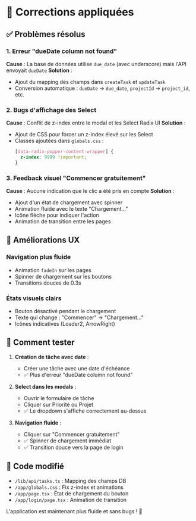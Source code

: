 # 🔧 Corrections appliquées

## ✅ Problèmes résolus

### 1. **Erreur "dueDate column not found"**
**Cause** : La base de données utilise `due_date` (avec underscore) mais l'API envoyait `dueDate`
**Solution** : 
- Ajout du mapping des champs dans `createTask` et `updateTask`
- Conversion automatique : `dueDate` → `due_date`, `projectId` → `project_id`, etc.

### 2. **Bugs d'affichage des Select**
**Cause** : Conflit de z-index entre le modal et les Select Radix UI
**Solution** :
- Ajout de CSS pour forcer un z-index élevé sur les Select
- Classes ajoutées dans `globals.css` :
  ```css
  [data-radix-popper-content-wrapper] {
    z-index: 9999 !important;
  }
  ```

### 3. **Feedback visuel "Commencer gratuitement"**
**Cause** : Aucune indication que le clic a été pris en compte
**Solution** :
- Ajout d'un état de chargement avec spinner
- Animation fluide avec le texte "Chargement..."
- Icône flèche pour indiquer l'action
- Animation de transition entre les pages

## 🎨 Améliorations UX

### Navigation plus fluide
- Animation `fadeIn` sur les pages
- Spinner de chargement sur les boutons
- Transitions douces de 0.3s

### États visuels clairs
- Bouton désactivé pendant le chargement
- Texte qui change : "Commencer" → "Chargement..."
- Icônes indicatives (Loader2, ArrowRight)

## 🧪 Comment tester

1. **Création de tâche avec date** :
   - Créer une tâche avec une date d'échéance
   - ✅ Plus d'erreur "dueDate column not found"

2. **Select dans les modals** :
   - Ouvrir le formulaire de tâche
   - Cliquer sur Priorité ou Projet
   - ✅ Le dropdown s'affiche correctement au-dessus

3. **Navigation fluide** :
   - Cliquer sur "Commencer gratuitement"
   - ✅ Spinner de chargement immédiat
   - ✅ Transition douce vers la page de login

## 📝 Code modifié

- `/lib/api/tasks.ts` : Mapping des champs DB
- `/app/globals.css` : Fix z-index et animations
- `/app/page.tsx` : État de chargement du bouton
- `/app/login/page.tsx` : Animation de transition

L'application est maintenant plus fluide et sans bugs ! 🚀
